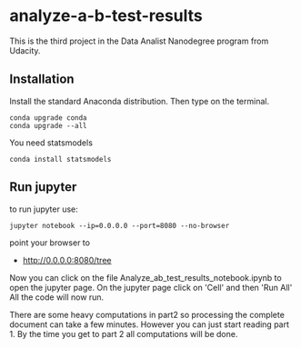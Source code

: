# analyze-a-b-test-results

This is the third project in the Data Analist Nanodegree program from Udacity.


## Installation
Install the standard Anaconda distribution. Then type on the terminal.
```
conda upgrade conda
conda upgrade --all
```

You need statsmodels
```
conda install statsmodels
```

## Run jupyter
to run jupyter use:
```
jupyter notebook --ip=0.0.0.0 --port=8080 --no-browser
```

point your browser to
* http://0.0.0.0:8080/tree

Now you can click on the file
Analyze_ab_test_results_notebook.ipynb to open the jupyter page. On the jupyter page click on 'Cell' and then 'Run All'
All the code will now run.

There are some heavy computations in part2 so processing the complete document can take a few minutes. However you can just start reading part 1. By the time you get to part 2 all computations will be done.
